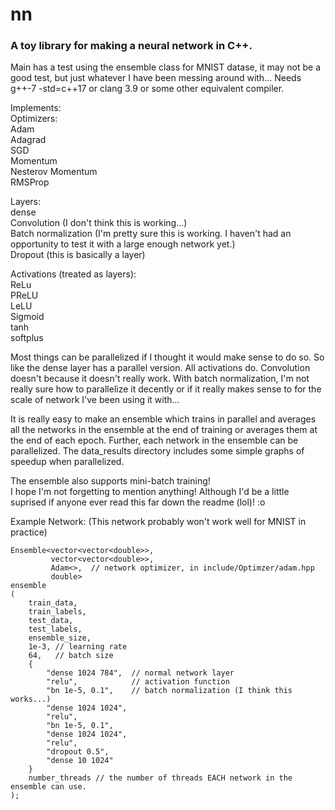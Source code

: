 # nn
### A toy library for making a neural network in C++.   

Main has a test using the ensemble class for MNIST datase, it may not be a good test, but just whatever I have been messing around with... Needs g++-7 -std=c++17 or clang 3.9 or some other equivalent compiler.   

Implements:   
Optimizers:    
Adam   
Adagrad    
SGD  
Momentum  
Nesterov Momentum  
RMSProp  
   
Layers:  
dense    
Convolution (I don't think this is working...)  
Batch normalization (I'm pretty sure this is working. I haven't had an opportunity to test it with a large enough network yet.)    
Dropout (this is basically a layer)  
  
Activations (treated as layers):  
ReLu  
PReLU  
LeLU  
Sigmoid  
tanh  
softplus   
  
Most things can be parallelized if I thought it would make sense to do so. So like the dense layer has a parallel version. All activations do. Convolution doesn't because it doesn't really work. With batch normalization, I'm not really sure how to parallelize it decently or if it really makes sense to for the scale of network I've been using it with...    
  
It is really easy to make an ensemble which trains in parallel and averages all the networks in the ensemble at the end of training or averages them at the end of each epoch. Further, each network in the ensemble can be parallelized. The data_results directory includes some simple graphs of speedup when parallelized.   
  
The ensemble also supports mini-batch training!  
I hope I'm not forgetting to mention anything! Although I'd be a little suprised if anyone ever read this far down the readme (lol)! :o  

Example Network:
(This network probably won't work well for MNIST in practice)  

~~~~
Ensemble<vector<vector<double>>,  
         vector<vector<double>>,  
         Adam<>,  // network optimizer, in include/Optimzer/adam.hpp  
         double>  
ensemble  
(  
    train_data,  
    train_labels,  
    test_data,   
    test_labels,  
    ensemble_size,  
    1e-3, // learning rate  
    64,   // batch size  
    {  
        "dense 1024 784",  // normal network layer   
        "relu",            // activation function  
        "bn 1e-5, 0.1",    // batch normalization (I think this works...)   
        "dense 1024 1024",  
        "relu",  
        "bn 1e-5, 0.1",  
        "dense 1024 1024",  
        "relu",  
        "dropout 0.5",  
        "dense 10 1024"  
    }  
    number_threads // the number of threads EACH network in the ensemble can use.  
);  
~~~~


